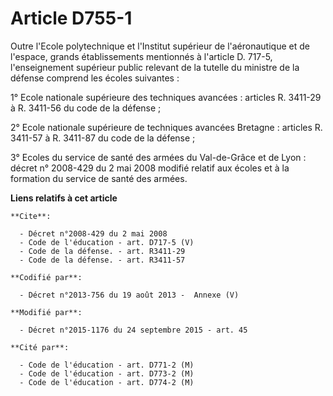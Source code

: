 # Article D755-1

Outre l'Ecole polytechnique et l'Institut supérieur de l'aéronautique et de l'espace, grands établissements mentionnés à
l'article D. 717-5, l'enseignement supérieur public relevant de la tutelle du ministre de la défense comprend les écoles
suivantes : 

1° Ecole nationale supérieure des techniques avancées : articles R. 3411-29 à R. 3411-56 du code de la défense ; 

2° Ecole nationale supérieure de techniques avancées Bretagne : articles R. 3411-57 à R. 3411-87 du code de la défense ; 

3° Ecoles du service de santé des armées du Val-de-Grâce et de Lyon : décret n° 2008-429 du 2 mai 2008 modifié relatif aux
écoles et à la formation du service de santé des armées.

**Liens relatifs à cet article**

	**Cite**:

	  - Décret n°2008-429 du 2 mai 2008
	  - Code de l'éducation - art. D717-5 (V)
	  - Code de la défense. - art. R3411-29
	  - Code de la défense. - art. R3411-57

	**Codifié par**:

	  - Décret n°2013-756 du 19 août 2013 -  Annexe (V)

	**Modifié par**:

	  - Décret n°2015-1176 du 24 septembre 2015 - art. 45

	**Cité par**:

	  - Code de l'éducation - art. D771-2 (M)
	  - Code de l'éducation - art. D773-2 (M)
	  - Code de l'éducation - art. D774-2 (M)
